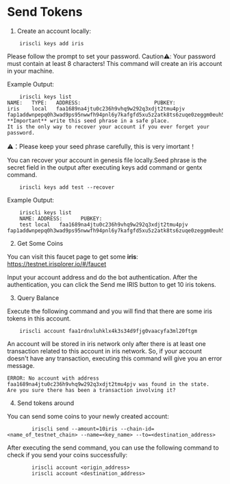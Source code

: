 # Send Tokens 

1.  Create an account locally:
```
    iriscli keys add iris 
```

Please follow the prompt to set your password. Caution⚠️: Your password must contain at least 8 characters! This command will create an iris account in your machine.

Example Output:
```
    iriscli keys list
NAME:   TYPE:   ADDRESS:                        PUBKEY:
iris    local   faa1689na4jtu0c236h9vhq9w292q3xdjt2tmu4pjv  fap1addwnpepq0h3wad9ps95nwwfh94pnl6y7kafgfd5xu5z2atk8ts6zuqe0zeggm0euh5
**Important** write this seed phrase in a safe place.
It is the only way to recover your account if you ever forget your password.
```

⚠️：Please keep your seed phrase carefully, this is very imortant！

You can recover your account in genesis file locally.Seed phrase is the secret field in the output after executing keys add command or gentx command.

```
    iriscli keys add test --recover
```

Example Output:

```
    iriscli keys list
    NAME: ADDRESS:      PUBKEY:
    test local   faa1689na4jtu0c236h9vhq9w292q3xdjt2tmu4pjv  fap1addwnpepq0h3wad9ps95nwwfh94pnl6y7kafgfd5xu5z2atk8ts6zuqe0zeggm0euh5
```

2. Get Some Coins

You can visit this faucet page to get some **iris**: https://testnet.irisplorer.io/#/faucet

Input your account address and do the bot authentication. After the authentication, you can click the Send me IRIS button to get 10 iris tokens.


3. Query Balance


Execute the following command and you will find that there are some iris tokens in this account.
```
    iriscli account faa1rdnxluhklx4k3s34d9fjg0vaacyfa3ml20ftgm
```

An account will be stored in iris network only after there is at least one transaction related to this account in iris network. So, if your account doesn't have any transaction, executing this command will give you an error message.


```
ERROR: No account with address faa1689na4jtu0c236h9vhq9w292q3xdjt2tmu4pjv was found in the state.
Are you sure there has been a transaction involving it?
```

4. Send tokens around

You can send some coins to your newly created account:

```
        iriscli send --amount=10iris --chain-id=<name_of_testnet_chain> --name=<key_name> --to=<destination_address>
```

After executing the send command, you can use the following command to check if you send your coins successfully:

```
        iriscli account <origin_address>
        iriscli account <destination_address>
```